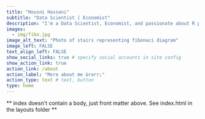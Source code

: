 ```yaml
---
title: "Housni Hassani"
subtitle: "Data Scientist | Economist"
description: "I'm a Data Scientist, Economist, and passionate about R programming. I love translating data into valuable and comprehensive insights and crafting user-friendly tools for data analysis, making it both enjoyable and efficient."
images:
  - img/fibo.jpg
image_alt_text: "Photo of stairs representing fibonaci diagram"
image_left: FALSE
text_align_left: FALSE
show_social_links: true # specify social accounts in site config
show_action_link: true
action_link: /about
action_label: "More about me &rarr;"
action_type: text # text, button
type: home
---
```


** index doesn't contain a body, just front matter above.
See index.html in the layouts folder **

